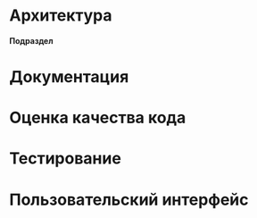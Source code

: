 # Архитектура
#### Подраздел
# Документация
# Оценка качества кода
# Тестирование
# Пользовательский интерфейс

